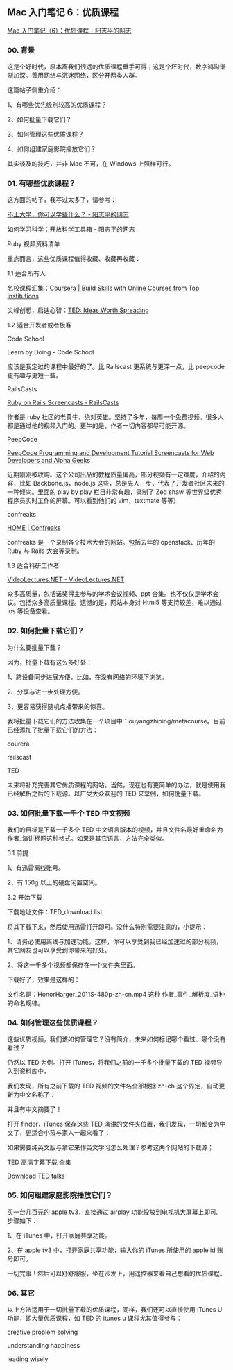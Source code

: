 ## Mac 入门笔记 6：优质课程

[Mac 入门笔记（6）：优质课程 - 阳志平的网志](https://www.yangzhiping.com/tech/mac6.html)

### 00. 背景

这是个好时代，原本离我们很远的优质课程垂手可得；这是个坏时代，数字鸿沟渐渐加深。善用网络与沉迷网络，区分开两类人群。

这篇帖子侧重介绍：

1、有哪些优先级别较高的优质课程？

2、如何批量下载它们？

3、如何管理这些优质课程？

4、如何组建家庭影院播放它们？

其实谈及的技巧，并非 Mac 不可，在 Windows 上照样可行。

### 01. 有哪些优质课程？

这方面的帖子，我写过太多了，请参考：

[不上大学，你可以学些什么？ - 阳志平的网志](https://www.yangzhiping.com/psy/open-classroom.html)

[如何学习科学：开放科学工具箱 - 阳志平的网志](https://www.yangzhiping.com/psy/open-science-toolbox.html)

Ruby 视频资料清单

重点而言，这些优质课程值得收藏、收藏再收藏：

1.1 适合所有人

名校课程汇集：[Coursera | Build Skills with Online Courses from Top Institutions](https://www.coursera.org/)

尖峰创想，启迪心智：[TED: Ideas Worth Spreading](https://www.ted.com/)

1.2 适合开发者或者极客

Code School

Learn by Doing - Code School

应该是我定过的课程中最好的了。比 Railscast 更系统与更深一点，比 peepcode 更有趣与更短一些。

RailsCasts

[Ruby on Rails Screencasts - RailsCasts](http://railscasts.com/)

作者是 ruby 社区的老黄牛，绝对英雄。坚持了多年，每周一个免费视频。很多人都是通过他的视频入门的。更牛的是，作者一切内容都尽可能开源。

PeepCode

[PeepCode Programming and Development Tutorial Screencasts for Web Developers and Alpha Geeks](https://peepcode.com/)

近期刚刚被收购。这个公司出品的教程质量偏高，部分视频有一定难度，介绍的内容，比如 Backbone.js，node.js 这些，总是先人一步，代表了开发者社区未来的一种倾向。里面的 play by play 栏目非常有趣，录制了 Zed shaw 等世界级优秀程序员实时工作的屏幕。可以看到他们的 vim、textmate 等等）

confreaks

[HOME | Confreaks](https://www.confreaks.com/)

confreaks 是一个录制各个技术大会的网站。包括去年的 openstack、历年的 Ruby 与 Rails 大会等录制。

1.3 适合科研工作者

[VideoLectures.NET - VideoLectures.NET](http://videolectures.net/)

众多高质量，包括诺奖得主参与的学术会议视频、ppt 合集。也不仅仅是学术会议。包括众多高质量课程。遗憾的是，网站本身对 Html5 等支持较差，难以通过 ios 等设备查看。

### 02. 如何批量下载它们？

为什么要批量下载？

因为，批量下载有这么多好处：

1、跨设备同步进展方便，比如，在没有网络的环境下浏览。

2、分享与进一步处理方便。

3、更容易获得随机点播带来的惊喜。

我将批量下载它们的方法收集在一个项目中：ouyangzhiping/metacourse。目前已经添加了批量下载它们的方法：

courera

railscast

TED

未来将补充完善其它优质课程的网站。当然，现在也有更简单的办法，就是使用我已经解析之后的下载源。以广受大众欢迎的 TED 来举例，如何批量下载。

### 03. 如何批量下载一千个 TED 中文视频

我们的目标是下载一千多个 TED 中文语言版本的视频，并且文件名最好重命名为作者_演讲标题这种格式。如果是其它语言，方法完全类似。

3.1 前提

1、有迅雷离线账号。

2、有 150g 以上的硬盘闲置空间。

3.2 开始下载

下载地址文件：TED_download.list

将其下载下来，然后使用迅雷打开即可。没什么特别需要注意的，小提示：

1、请务必使用离线与加速功能。这样，你可以享受到我已经加速过的部分视频，其它网友也可以享受到你带来的好处。

2、将这一千多个视频都保存在一个文件夹里面。

下载好了，效果是这样的：

文件名是：HonorHarger_2011S-480p-zh-cn.mp4 这种 作者_事件_解析度_语种的命名规律。

### 04. 如何管理这些优质课程？

这些优质视频，我们该如何管理它？没有简介，未来如何标记哪个看过、哪个没有看过？

仍然以 TED 为例。打开 iTunes，将我们之前的一千多个批量下载的 TED 视频导入到资料库中，

我们发现，所有之前下载的 TED 视频的文件名全部根据 zh-ch 这个界定，自动更新为中文名称了：

并且有中文摘要了！

打开 finder，iTunes 保存这些 TED 演讲的文件夹位置，我们发现，一切都变为中文了，更适合小孩与家人一起来看了：

如果需要纯英文版与拿它来作英文学习怎么处理？参考这两个网站的下载源；

TED 高清字幕下载 全集

[Download TED talks](http://metated.petarmaric.com/)

### 05. 如何组建家庭影院播放它们？

买一台几百元的 apple tv3，直接通过 airplay 功能投放到电视机大屏幕上即可。步骤如下：

1、在 iTunes 中，打开家庭共享功能。

2、在 apple tv3 中，打开家庭共享功能，输入你的 iTunes 所使用的 apple id 账号即可。

一切完事！然后可以舒舒服服，坐在沙发上，用遥控器来看自己想看的优质课程。

### 06. 其它

以上方法适用于一切批量下载的优质课程，同样，我们还可以直接使用 iTunes U 功能，即大量优质课程，如 TED 的 itunes u 课程尤其值得参与：

creative problem solving

understanding happiness

leading wisely